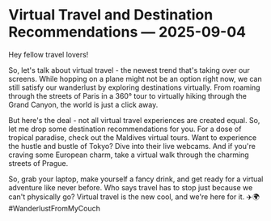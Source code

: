# Virtual Travel and Destination Recommendations — 2025-09-04

Hey fellow travel lovers!

So, let's talk about virtual travel - the newest trend that's taking over our screens. While hopping on a plane might not be an option right now, we can still satisfy our wanderlust by exploring destinations virtually. From roaming through the streets of Paris in a 360° tour to virtually hiking through the Grand Canyon, the world is just a click away.

But here's the deal - not all virtual travel experiences are created equal. So, let me drop some destination recommendations for you. For a dose of tropical paradise, check out the Maldives virtual tours. Want to experience the hustle and bustle of Tokyo? Dive into their live webcams. And if you're craving some European charm, take a virtual walk through the charming streets of Prague.

So, grab your laptop, make yourself a fancy drink, and get ready for a virtual adventure like never before. Who says travel has to stop just because we can't physically go? Virtual travel is the new cool, and we're here for it. ✈️🌍 #WanderlustFromMyCouch